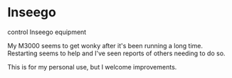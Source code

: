 # Inseego
control Inseego equipment

My M3000 seems to get wonky after it's been running a long time.
Restarting seems to help and I've seen reports of others needing to do so.

This is for my personal use, but I welcome improvements.


